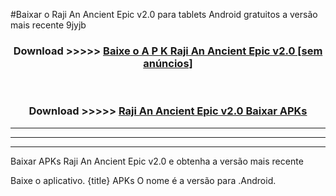 #Baixar o Raji An Ancient Epic v2.0   para tablets Android gratuitos a versão mais recente 9jyjb


<div align="center">
<h3>Download >>>>> <a href="https://pt-web.web.app/?pt= Raji An Ancient Epic v2.0 ">Baixe o A P K Raji An Ancient Epic v2.0  [sem anúncios]</a></h3><br>

<h3>Download >>>>> <a href="https://pt-web.web.app/?pt= Raji An Ancient Epic v2.0 ">Raji An Ancient Epic v2.0  Baixar APKs</a></h3>
</div>

----------------------------------------------------------

----------------------------------------------------------

----------------------------------------------------------

Baixar APKs Raji An Ancient Epic v2.0  e obtenha a versão mais recente

Baixe o aplicativo. {title} APKs O nome é a versão para .Android.


